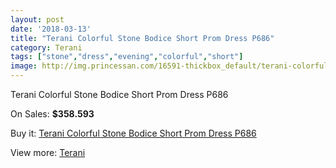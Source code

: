```yaml
---
layout: post
date: '2018-03-13'
title: "Terani Colorful Stone Bodice Short Prom Dress P686"
category: Terani
tags: ["stone","dress","evening","colorful","short"]
image: http://img.princessan.com/16591-thickbox_default/terani-colorful-stone-bodice-short-prom-dress-p686.jpg
---
```

Terani Colorful Stone Bodice Short Prom Dress P686

On Sales: **$358.593**
<a href="https://www.princessan.com/en/terani/7834-terani-colorful-stone-bodice-short-prom-dress-p686.html"><amp-img layout="responsive" width="600" height="600" src="//img.princessan.com/16591-thickbox_default/terani-colorful-stone-bodice-short-prom-dress-p686.jpg" alt="Terani Colorful Stone Bodice Short Prom Dress P686 0" /></a>
<a href="https://www.princessan.com/en/terani/7834-terani-colorful-stone-bodice-short-prom-dress-p686.html"><amp-img layout="responsive" width="600" height="600" src="//img.princessan.com/16592-thickbox_default/terani-colorful-stone-bodice-short-prom-dress-p686.jpg" alt="Terani Colorful Stone Bodice Short Prom Dress P686 1" /></a>

Buy it: [Terani Colorful Stone Bodice Short Prom Dress P686](https://www.princessan.com/en/terani/7834-terani-colorful-stone-bodice-short-prom-dress-p686.html "Terani Colorful Stone Bodice Short Prom Dress P686")

View more: [Terani](https://www.princessan.com/en/64-terani "Terani")